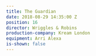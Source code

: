 ```yaml
---
title: The Guardian
date: 2018-08-29 14:35:00 Z
position: 16
director: Wriggles & Robins
production-company: Kream London
equipment: Arri Alexa
is-shown: false
---
```


